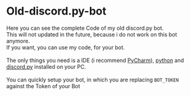# Old-discord.py-bot

Here you can see the complete Code of my old discord.py bot.
<br>
This will not updated in the future, because i do not work on this bot anymore.
<br>
If you want, you can use my code, for your bot.
<br><br>
The only things you need is a IDE (i recommend [PyCharm](https://www.jetbrains.com/de-de/pycharm/)), [python](https://www.python.org/) and [discord.py](https://github.com/Rapptz/discord.py) installed on your PC.
<br><br>
You can quickly setup your bot, in which you are replacing `BOT_TOKEN` against the Token of your Bot
